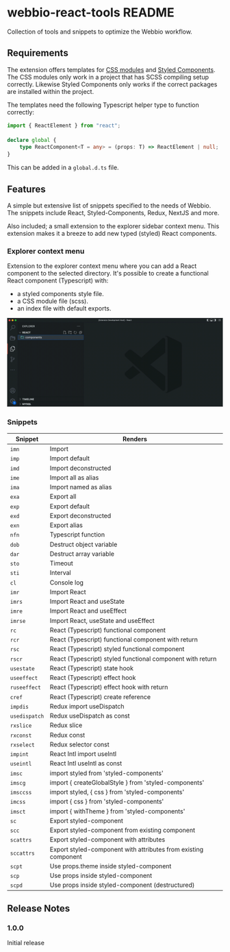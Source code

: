 # webbio-react-tools README

Collection of tools and snippets to optimize the Webbio workflow.

## Requirements

The extension offers templates for [CSS modules](https://create-react-app.dev/docs/adding-a-css-modules-stylesheet/) and [Styled Components](https://styled-components.com/).
The CSS modules only work in a project that has SCSS compiling setup correctly. Likewise Styled Components only works if the correct packages are installed within the project.

The templates need the following Typescript helper type to function correctly:

```ts
import { ReactElement } from "react";

declare global {
	type ReactComponent<T = any> = (props: T) => ReactElement | null;
}
```

This can be added in a `global.d.ts` file.

## Features

A simple but extensive list of snippets specified to the needs of Webbio. The snippets include React, Styled-Components, Redux, NextJS and more.

Also included; a small extension to the explorer sidebar context menu. This extension makes it a breeze to add new typed (styled) React components.

### Explorer context menu

Extension to the explorer context menu where you can add a React component to the selected directory. It's possible to create a functional React component (Typescript) with:

-   a styled components style file.
-   a CSS module file (scss).
-   an index file with default exports.

![explorer context menu](./assets/explorer-context-menu.gif)

### Snippets

| Snippet       | Renders                                                         |
| ------------- | --------------------------------------------------------------- |
| `imn`         | Import                                                          |
| `imp`         | Import default                                                  |
| `imd`         | Import deconstructed                                            |
| `ime`         | Import all as alias                                             |
| `ima`         | Import named as alias                                           |
| `exa`         | Export all                                                      |
| `exp`         | Export default                                                  |
| `exd`         | Export deconstructed                                            |
| `exn`         | Export alias                                                    |
| `nfn`         | Typescript function                                             |
| `dob`         | Destruct object variable                                        |
| `dar`         | Destruct array variable                                         |
| `sto`         | Timeout                                                         |
| `sti`         | Interval                                                        |
| `cl`          | Console log                                                     |
| `imr`         | Import React                                                    |
| `imrs`        | Import React and useState                                       |
| `imre`        | Import React and useEffect                                      |
| `imrse`       | Import React, useState and useEffect                            |
| `rc`          | React (Typescript) functional component                         |
| `rcr`         | React (Typescript) functional component with return             |
| `rsc`         | React (Typescript) styled functional component                  |
| `rscr`        | React (Typescript) styled functional component with return      |
| `usestate`    | React (Typescript) state hook                                   |
| `useeffect`   | React (Typescript) effect hook                                  |
| `ruseeffect`  | React (Typescript) effect hook with return                      |
| `cref`        | React (Typescript) create reference                             |
| `impdis`      | Redux import useDispatch                                        |
| `usedispatch` | Redux useDispatch as const                                      |
| `rxslice`     | Redux slice                                                     |
| `rxconst`     | Redux const                                                     |
| `rxselect`    | Redux selector const                                            |
| `impint`      | React Intl import useIntl                                       |
| `useintl`     | React Intl useIntl as const                                     |
| `imsc`        | import styled from 'styled-components'                          |
| `imscg`       | import { createGlobalStyle } from 'styled-components'           |
| `imsccss`     | import styled, { css } from 'styled-components'                 |
| `imcss`       | import { css } from 'styled-components'                         |
| `imsct`       | import { withTheme } from 'styled-components'                   |
| `sc`          | Export styled-component                                         |
| `scc`         | Export styled-component from existing component                 |
| `scattrs`     | Export styled-component with attributes                         |
| `sccattrs`    | Export styled-component with attributes from existing component |
| `scpt`        | Use props.theme inside styled-component                         |
| `scp`         | Use props inside styled-component                               |
| `scpd`        | Use props inside styled-component (destructured)                |

## Release Notes

### 1.0.0

Initial release
